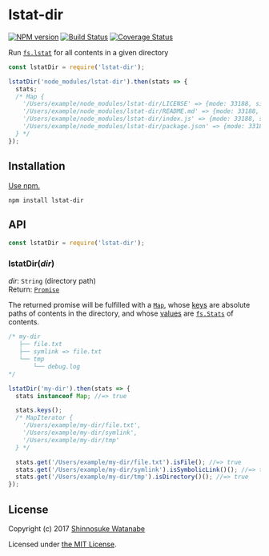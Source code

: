 # lstat-dir

[![NPM version](https://img.shields.io/npm/v/lstat-dir.svg)](https://www.npmjs.com/package/lstat-dir)
[![Build Status](https://travis-ci.org/shinnn/lstat-dir.svg?branch=master)](https://travis-ci.org/shinnn/lstat-dir)
[![Coverage Status](https://img.shields.io/coveralls/shinnn/lstat-dir.svg)](https://coveralls.io/github/shinnn/lstat-dir?branch=master)

Run [`fs.lstat`](https://nodejs.org/api/fs.html#fs_fs_lstat_path_callback) for all contents in a given directory

```javascript
const lstatDir = require('lstat-dir');

lstatDir('node_modules/lstat-dir').then(stats => {
  stats;
  /* Map {
    '/Users/example/node_modules/lstat-dir/LICENSE' => {mode: 33188, size: 1086, ...},
    '/Users/example/node_modules/lstat-dir/README.md' => {mode: 33188, size: 2060, ...}
    '/Users/example/node_modules/lstat-dir/index.js' => {mode: 33188, size: 124, ...}
    '/Users/example/node_modules/lstat-dir/package.json' => {mode: 33188, size: 922, ...}
  } */
});
```

## Installation

[Use npm.](https://docs.npmjs.com/cli/install)

```
npm install lstat-dir
```

## API

```javascript
const lstatDir = require('lstat-dir');
```

### lstatDir(*dir*)

*dir*: `String` (directory path)  
Return: [`Promise`](https://developer.mozilla.org/docs/Web/JavaScript/Reference/Global_Objects/Promise)

The returned promise will be fulfilled with a [`Map`](https://developer.mozilla.org/docs/Web/JavaScript/Reference/Global_Objects/Map), whose [keys](https://developer.mozilla.org/docs/Web/JavaScript/Reference/Global_Objects/Map/keys) are absolute paths of contents in the directory, and whose [values](https://developer.mozilla.org/docs/Web/JavaScript/Reference/Global_Objects/Map/values) are [`fs.Stats`](https://nodejs.org/api/fs.html#fs_class_fs_stats) of contents.

```javascript
/* my-dir
   ├── file.txt
   ├── symlink => file.txt
   └── tmp
       └── debug.log
*/

lstatDir('my-dir').then(stats => {
  stats instanceof Map; //=> true

  stats.keys();
  /* MapIterator {
    '/Users/example/my-dir/file.txt',
    '/Users/example/my-dir/symlink',
    '/Users/example/my-dir/tmp'
  } */

  stats.get('/Users/example/my-dir/file.txt').isFile(); //=> true
  stats.get('/Users/example/my-dir/symlink').isSymbolicLink()(); //=> true
  stats.get('/Users/example/my-dir/tmp').isDirectory()(); //=> true
});
```

## License

Copyright (c) 2017 [Shinnosuke Watanabe](https://github.com/shinnn)

Licensed under [the MIT License](./LICENSE).
